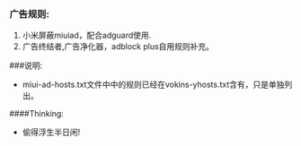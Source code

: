 ### 广告规则:
1. 小米屏蔽miuiad，配合adguard使用.
2. 广告终结者,广告净化器，adblock plus自用规则补充。

###说明:
- miui-ad-hosts.txt文件中中的规则已经在vokins-yhosts.txt含有，只是单独列出。

####Thinking:
- 偷得浮生半日闲!

